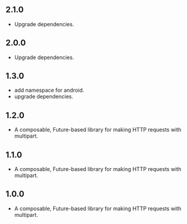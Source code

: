 ## 2.1.0

* Upgrade dependencies.

## 2.0.0

* Upgrade dependencies.

## 1.3.0

* add namespace for android.
* upgrade dependencies.

## 1.2.0

* A composable, Future-based library for making HTTP requests with multipart.

## 1.1.0

* A composable, Future-based library for making HTTP requests with multipart.

## 1.0.0

* A composable, Future-based library for making HTTP requests with multipart.